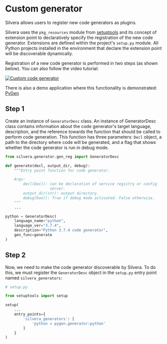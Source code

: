 # Custom generator

Silvera allows users to register new code generators as plugins.

Silvera uses the `pkg_resources` module from [setuptools](https://setuptools.readthedocs.io/en/latest/)
and its concept of extension point to declaratively specify the registration of the new code generator.
Extensions are defined within the project's `setup.py` module. All Python projects installed in
the environment that declare the extension point will be discoverable dynamically.

Registration of a new code generator is performed in two steps (as shown below). You can also follow
the video tutorial:

[![Custom code generator](https://img.youtube.com/vi/p63EnxR40ic/3.jpg)](https://youtu.be/p63EnxR40ic)

There is also a demo application where this functionality is demonstrated: [PyGen](https://github.com/alensuljkanovic/silvera-demo/tree/master/pygen)

## Step 1

Create an instance of `GeneratorDesc` class. An instance of GeneratorDesc class contains
information about the code generator's target language, description, and the reference
towards the function that should be called to perform code generation.
This function has three parameters: `Decl` object, a path to the directory where code will be generated,
and a flag that shows whether the code generator is run in debug mode.

```python
from silvera.generator.gen_reg import GeneratorDesc

def generate(decl, output_dir, debug):
    """Entry point function for code generator.

    Args:
        decl(Decl): can be declaration of service registry or config
                    server.
        output_dir(str): output directory.
        debug(bool): True if debug mode activated. False otherwise.
    """
    ...

python = GeneratorDesc(
    language_name="python",
    language_ver="3.7.4",
    description="Python 3.7.4 code generator",
    gen_func=generate
)
```

## Step 2

Now, we need to make the code generator discoverable by Silvera. To do this,
we must register the `GeneratorDesc` object in the `setup.py` entry point named
`silvera_generators`:

```python
# setup.py

from setuptools import setup

setup(
    ...
    entry_points={
        'silvera_generators': [
            'python = pygen.generator:python'
        ]
    }
)
```
